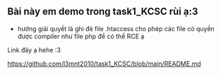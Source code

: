 ## Bài này em demo trong task1_KCSC rùi ạ:3

- hướng giải quyết là ghi đè file .htaccess cho phép các file có quyền được compiler như file php để có thể RCE ạ

Link đây ạ hehe :3

https://github.com/l3mnt2010/task1_KCSC/blob/main/README.md